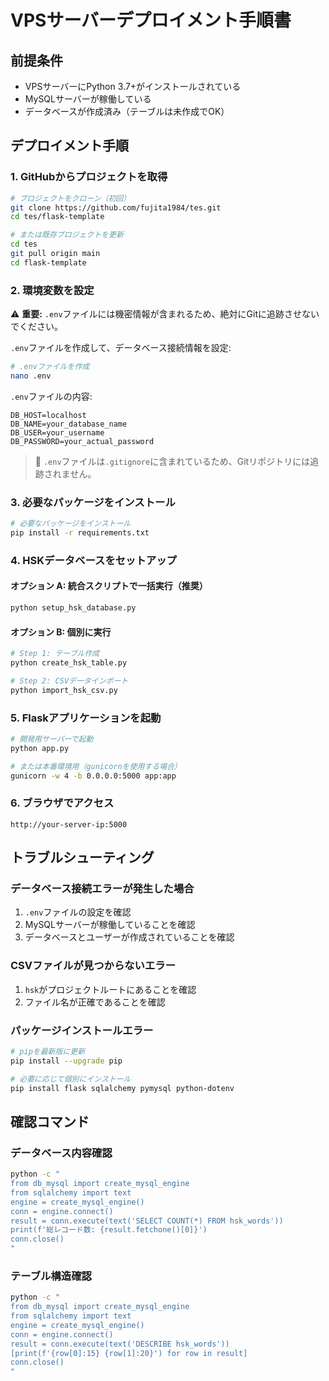 # VPSサーバーデプロイメント手順書

## 前提条件
- VPSサーバーにPython 3.7+がインストールされている
- MySQLサーバーが稼働している
- データベースが作成済み（テーブルは未作成でOK）

## デプロイメント手順

### 1. GitHubからプロジェクトを取得
```bash
# プロジェクトをクローン（初回）
git clone https://github.com/fujita1984/tes.git
cd tes/flask-template

# または既存プロジェクトを更新
cd tes
git pull origin main
cd flask-template
```

### 2. 環境変数を設定
⚠️ **重要:** `.env`ファイルには機密情報が含まれるため、絶対にGitに追跡させないでください。

`.env`ファイルを作成して、データベース接続情報を設定:

```bash
# .envファイルを作成
nano .env
```

`.env`ファイルの内容:
```
DB_HOST=localhost
DB_NAME=your_database_name
DB_USER=your_username
DB_PASSWORD=your_actual_password
```

> 📝 `.env`ファイルは`.gitignore`に含まれているため、Gitリポジトリには追跡されません。

### 3. 必要なパッケージをインストール
```bash
# 必要なパッケージをインストール
pip install -r requirements.txt
```

### 4. HSKデータベースをセットアップ

#### オプション A: 統合スクリプトで一括実行（推奨）
```bash
python setup_hsk_database.py
```

#### オプション B: 個別に実行
```bash
# Step 1: テーブル作成
python create_hsk_table.py

# Step 2: CSVデータインポート
python import_hsk_csv.py
```

### 5. Flaskアプリケーションを起動
```bash
# 開発用サーバーで起動
python app.py

# または本番環境用（gunicornを使用する場合）
gunicorn -w 4 -b 0.0.0.0:5000 app:app
```

### 6. ブラウザでアクセス
```
http://your-server-ip:5000
```

## トラブルシューティング

### データベース接続エラーが発生した場合
1. `.env`ファイルの設定を確認
2. MySQLサーバーが稼働していることを確認
3. データベースとユーザーが作成されていることを確認

### CSVファイルが見つからないエラー
1. `hsk`がプロジェクトルートにあることを確認
2. ファイル名が正確であることを確認

### パッケージインストールエラー
```bash
# pipを最新版に更新
pip install --upgrade pip

# 必要に応じて個別にインストール
pip install flask sqlalchemy pymysql python-dotenv
```

## 確認コマンド

### データベース内容確認
```bash
python -c "
from db_mysql import create_mysql_engine
from sqlalchemy import text
engine = create_mysql_engine()
conn = engine.connect()
result = conn.execute(text('SELECT COUNT(*) FROM hsk_words'))
print(f'総レコード数: {result.fetchone()[0]}')
conn.close()
"
```

### テーブル構造確認
```bash
python -c "
from db_mysql import create_mysql_engine
from sqlalchemy import text
engine = create_mysql_engine()
conn = engine.connect()
result = conn.execute(text('DESCRIBE hsk_words'))
[print(f'{row[0]:15} {row[1]:20}') for row in result]
conn.close()
"
```
